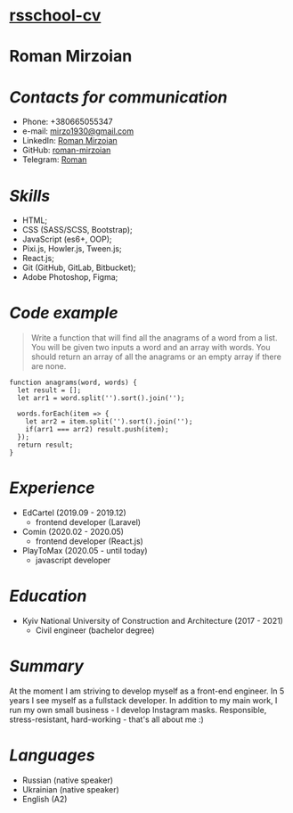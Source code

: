 # [rsschool-cv](https://github.com/roman-mirzoian/rsschool-cv)

# **Roman Mirzoian**

# _Contacts for communication_
* Phone: +380665055347
* e-mail: mirzo1930@gmail.com
* LinkedIn: [Roman Mirzoian](https://www.linkedin.com/in/roman-mirzoian/)
* GitHub: [roman-mirzoian](https://github.com/roman-mirzoian)
* Telegram: [Roman](https://t.me/roman_mirzo)

# _Skills_
* HTML;
* CSS (SASS/SCSS, Bootstrap);
* JavaScript (es6+, OOP);
* Pixi.js, Howler.js, Tween.js;
* React.js;
* Git (GitHub, GitLab, Bitbucket);
* Adobe Photoshop, Figma;

# _Code example_
>Write a function that will find all the anagrams of a word from a list. You will be given two inputs a word and an array with words. You should return an array of all the anagrams or an empty array if there are none.

```
function anagrams(word, words) {
  let result = [];
  let arr1 = word.split('').sort().join('');
  
  words.forEach(item => {
    let arr2 = item.split('').sort().join('');
    if(arr1 === arr2) result.push(item);
  });
  return result;
}
```

# _Experience_
* EdCartel (2019.09 - 2019.12)
    * frontend developer (Laravel)
* Comin (2020.02 - 2020.05)
    * frontend developer (React.js)
* PlayToMax (2020.05 - until today)
    * javascript developer  

# _Education_
* Kyiv National University of Construction and Architecture (2017 - 2021)
    * Civil engineer (bachelor degree)

# _Summary_
At the moment I am striving to develop myself as a front-end engineer. In 5 years I see myself as a fullstack developer.
In addition to my main work, I run my own small business - I develop Instagram masks.
Responsible, stress-resistant, hard-working - that's all about me :)

# _Languages_
* Russian (native speaker)
* Ukrainian (native speaker)
* English (A2)